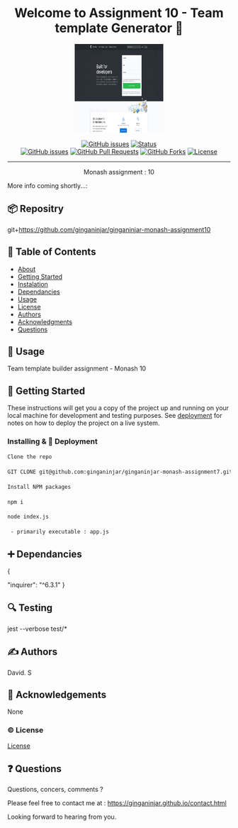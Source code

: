 <h1 align="center">Welcome to Assignment 10 - Team template Generator 👋</h1>

  <p align="center">
  <a href="https://www.github.com" rel="noopener">
 <img width=200px height=200px src="./siteimg.jpeg" alt="Assignment 10 - Team template Generator logo"></a>
</p>


<div align="center">

  [![GitHub issues](https://img.shields.io/github/followers/ginganinjar?label=Follow)](/issues)
  [![Status](https://img.shields.io/badge/status-active-success.svg)]()  
  [![GitHub issues](https://img.shields.io/github/issues/ginganinjar/unit10hw)](/issues)
  [![GitHub Pull Requests](	https://img.shields.io/github/issues-pr/ginganinjar/unit10hw)]()
  [![GitHub Forks](	https://img.shields.io/github/forks/ginganinjar/unit10hw?label=Fork)]()
  [![License](https://img.shields.io/badge/license-MIT-blue.svg)](https://opensource.org/licenses/mit-license.php)

</div>

---

<p align="center"> Monash assignment : 10

More info coming shortly...:


 
</p>

## :package: Repositry
git+https://github.com/ginganinjar/ginganinjar-monash-assignment10

## 📝 Table of Contents
- [About](#about)
- [Getting Started](#getting_started)
- [Instalation](#deployment)
- [Dependancies](#dependancies)
- [Usage](#usage)
- [License](#license)
- [Authors](#contributing)
- [Acknowledgments](#acknowledgement)
- [Questions](#questions)

## 🧐 Usage <a name = "about"></a>
Team template builder assignment - Monash 10

## 🏁 Getting Started <a name = "getting_started"></a>
These instructions will get you a copy of the project up and running on your local machine for development and testing purposes. See [deployment](#deployment) for notes on how to deploy the project on a live system.

### Installing & 🚀 Deployment <a name = "deployment"></a>

```sh
Clone the repo 

GIT CLONE git@github.com:ginganinjar/ginganinjar-monash-assignment7.git from your console.   

Install NPM packages

npm i

node index.js
 
 - primarily executable : app.js
```
## :heavy_plus_sign: Dependancies  <a name = "dependancies"></a>
{
 
 "inquirer": "^6.3.1"
}

## :mag: Testing  <a name = "built_using"></a>
jest --verbose test/*

## ✍️ Authors <a name = "contributing"></a>
David. S

## 🎉 Acknowledgements <a name = "acknowledgement"></a>
None

### :copyright: License <a name = "license"></a>

[License](https://opensource.org/licenses/mit-license.php)

## :question: Questions <a name = "<questions"></a>
Questions, concers, comments ? 

Please feel free to contact me at : https://ginganinjar.github.io/contact.html

Looking forward to hearing from you.
